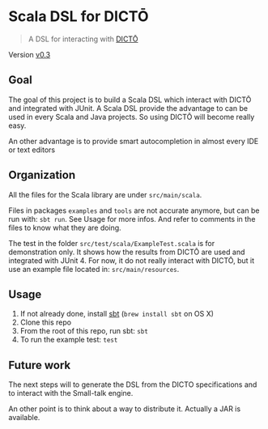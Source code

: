 # Scala DSL for DICTŌ
> A DSL for interacting with [DICTŌ](http://scg.unibe.ch/dicto/index.php)

Version [v0.3](https://github.com/facenord-sud/software-composition/releases/tag/v0.3)

## Goal
The goal of this project is to build a Scala DSL which interact with DICTŌ and integrated with JUnit. A Scala DSL provide the advantage to can be used in every Scala and Java projects. So using DICTŌ will become really easy.

An other advantage is to provide smart autocompletion in almost every IDE or text editors

## Organization
All the files for the Scala library are under `src/main/scala`.

Files in packages `examples` and `tools` are not accurate anymore, but
can be run with: `sbt run`. See Usage for more infos. And refer to
comments in the files to know what they are doing.

The test in the folder `src/test/scala/ExampleTest.scala` is for
demonstration only. It shows how the results from DICTŌ are used and
integrated with JUnit 4. For now, it do not really interact with DICTŌ,
but it use an example file located in: `src/main/resources`.

## Usage

1. If not already done, install [sbt](http://www.scala-sbt.org) (`brew install sbt` on OS X)
2. Clone this repo
3. From the root of this repo, run sbt: `sbt`
4. To run the example test: `test`
 
## Future work
The next steps will to generate the DSL from the DICTO specifications and to interact with the Small-talk engine.

An other point is to think about a way to distribute it. Actually a JAR
is available.
